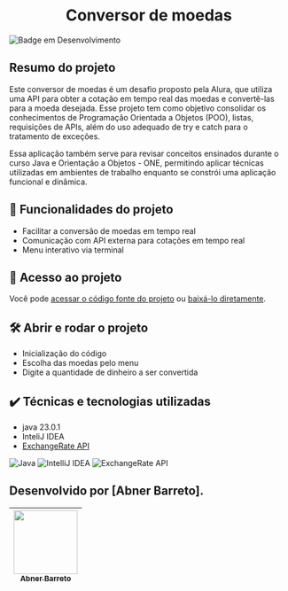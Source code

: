 # <h1 align="center"> Conversor de moedas </h1>
![Badge em Desenvolvimento](http://img.shields.io/static/v1?label=STATUS&message=%20DESENVOLVIDO&color=GREEN&style=for-the-badge)

## Resumo do projeto
Este conversor de moedas é um desafio proposto pela Alura, que utiliza uma API para obter a cotação em tempo real das moedas e convertê-las para a moeda desejada. Esse projeto tem como objetivo consolidar os conhecimentos de Programação Orientada a Objetos (POO), listas, requisições de APIs, além do uso adequado de try e catch para o tratamento de exceções.

Essa aplicação também serve para revisar conceitos ensinados durante o curso Java e Orientação a Objetos - ONE, permitindo aplicar técnicas utilizadas em ambientes de trabalho enquanto se constrói uma aplicação funcional e dinâmica.

## 🔨 Funcionalidades do projeto

- Facilitar a conversão de moedas em tempo real
- Comunicação com API externa para cotações em tempo real
- Menu interativo via terminal


## 📁 Acesso ao projeto

Você pode [acessar o código fonte do projeto](https://github.com/AbnerBarretto/Conversor-de-Moeda-Challenge/tree/master) ou [baixá-lo diretamente](https://github.com/AbnerBarretto/Conversor-de-Moeda-Challenge/archive/refs/heads/master.zip).

## 🛠️ Abrir e rodar o projeto

- Inicialização do código
- Escolha das moedas pelo menu
- Digite a quantidade de dinheiro a ser convertida

## ✔️ Técnicas e tecnologias utilizadas

- java 23.0.1
- InteliJ IDEA
- [ExchangeRate API](https://www.exchangerate-api.com/)

![Java](https://img.shields.io/badge/java-%23ED8B00.svg?style=for-the-badge&logo=openjdk&logoColor=white)
![IntelliJ IDEA](https://img.shields.io/badge/IntelliJ%20IDEA-000000?style=for-the-badge&logo=intellij-idea&logoColor=white)
![ExchangeRate API](https://img.shields.io/badge/ExchangeRate%20API-red?style=for-the-badge)

## Desenvolvido por [Abner Barreto].

| [<img loading="lazy" src="https://avatars.githubusercontent.com/u/166763846?v=4" width=115><br><sub>Abner Barreto</sub>](https://github.com/AbnerBarretto) |
|:---:|
